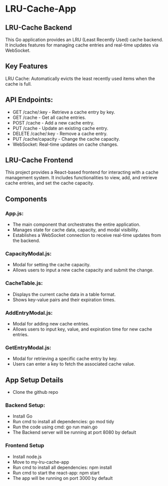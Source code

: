 # LRU-Cache-App
## LRU-Cache Backend
This Go application provides an LRU (Least Recently Used) cache backend. It includes features for managing cache entries and real-time updates via WebSocket.

## Key Features
LRU Cache: Automatically evicts the least recently used items when the cache is full.

## API Endpoints:
- GET /cache/:key - Retrieve a cache entry by key.
- GET /cache - Get all cache entries.
- POST /cache - Add a new cache entry.
- PUT /cache - Update an existing cache entry.
- DELETE /cache/:key - Remove a cache entry.
- PUT /cache/capacity - Change the cache capacity.
- WebSocket: Real-time updates on cache changes.

## LRU-Cache Frontend
This project provides a React-based frontend for interacting with a cache management system. It includes functionalities to view, add, and retrieve cache entries, and set the cache capacity.

## Components
### App.js:
- The main component that orchestrates the entire application.
- Manages state for cache data, capacity, and modal visibility.
- Establishes a WebSocket connection to receive real-time updates from the backend.

### CapacityModal.js:
- Modal for setting the cache capacity.
- Allows users to input a new cache capacity and submit the change.

### CacheTable.js:
- Displays the current cache data in a table format.
- Shows key-value pairs and their expiration times.

### AddEntryModal.js:
- Modal for adding new cache entries.
- Allows users to input key, value, and expiration time for new cache entries.

### GetEntryModal.js:
- Modal for retrieving a specific cache entry by key.
- Users can enter a key to fetch the associated cache value.

## App Setup Details
- Clone the github repo
### Backend Setup:
- Install Go
- Run cmd to install all dependencies: go mod tidy
- Run the code using cmd: go run main.go
- The Backend server will be running at port 8080 by default
### Frontend Setup
- Install node.js
- Move to my-lru-cache-app
- Run cmd to install all dependencies: npm install
- Run cmd to start the react-app: npm start
- The app will be running on port 3000 by default
